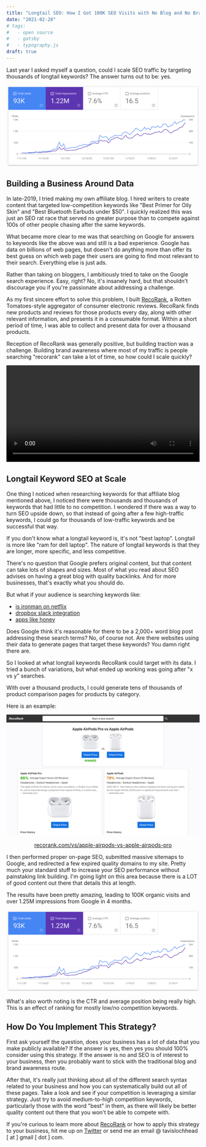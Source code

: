 ```yaml
---
title: "Longtail SEO: How I Got 100K SEO Visits with No Blog and No Brand Awareness in 4 Months"
date: "2021-02-28"
# tags:
#   - open source
#   - gatsby
#   - typography.js
draft: true
---
```


Last year I asked myself a question, could I scale SEO traffic by targeting thousands of longtail keywords? The answer turns out to be: yes.

![GSC](./gsc.png "GSC")

## Building a Business Around Data

In late-2019, I tried making my own affiliate blog. I hired writers to create content that targeted low-competition keywords like "Best Primer for Oily Skin" and "Best Bluetooth Earbuds under \$50". I quickly realized this was just an SEO rat race that served no greater purpose than to compete against 100s of other people chasing after the same keywords.

What became more clear to me was that searching on Google for answers to keywords like the above was and still is a bad experience. Google has data on billions of web pages, but doesn't do anything more than offer its best guess on which web page their users are going to find most relevant to their search. Everything else is just ads.

Rather than taking on bloggers, I ambitiously tried to take on the Google search experience. Easy, right? No, it's insanely hard, but that shouldn't discourage you if you're passionate about addressing a challenge.

As my first sincere effort to solve this problem, I built <a href="https://recorank.com" target="_blank">RecoRank</a>, a Rotten Tomatoes-style aggregator of consumer electronic reviews. RecoRank finds new products and reviews for those products every day, along with other relevant information, and presents it in a consumable format. Within a short period of time, I was able to collect and present data for over a thousand products.

Reception of RecoRank was generally positive, but building traction was a challenge. Building brand awareness where most of my traffic is people searching "recorank" can take a lot of time, so how could I scale quickly?

<video src="./rr-demo.mp4" style="width:100%;" autoplay loop></video>

## Longtail Keyword SEO at Scale

One thing I noticed when researching keywords for that affiliate blog mentioned above, I noticed there were thousands and thousands of keywords that had little to no competition. I wondered if there was a way to turn SEO upside down, so that instead of going after a few high-traffic keywords, I could go for thousands of low-traffic keywords and be successful that way.

If you don't know what a longtail keyword is, it's not "best laptop". Longtail is more like "ram for dell laptop". The nature of longtail keywords is that they are longer, more specific, and less competitive.

There's no question that Google prefers original content, but that content can take lots of shapes and sizes. Most of what you read about SEO advises on having a great blog with quality backlinks. And for more businesses, that's exactly what you should do.

But what if your audience is searching keywords like:

- [is ironman on netflix](https://www.google.com/search?q=is+ironman+on+netflix)
- [dropbox slack integration](https://www.google.com/search?q=dropbox+slack+integration)
- [apps like honey](https://www.google.com/search?q=apps+like+honey)

Does Google think it's reasonable for there to be a 2,000+ word blog post addressing these search terms? No, of course not. Are there websites using their data to generate pages that target these keywords? You damn right there are.

So I looked at what longtail keywords RecoRank could target with its data. I tried a bunch of variations, but what ended up working was going after "x vs y" searches.

With over a thousand products, I could generate tens of thousands of product comparison pages for products by category.

Here is an example:

![VS Page](./vs-page.png "VS Page")

<p style="text-align: center;"><a href="https://recorank.com/vs/apple-airpods-vs-apple-airpods-pro" target="_blank">recorank.com/vs/apple-airpods-vs-apple-airpods-pro</a></p>

I then performed proper on-page SEO, submitted massive sitemaps to Google, and redirected a few expired quality domains to my site. Pretty much your standard stuff to increase your SEO performance without painstaking link building. I'm going light on this area because there is a LOT of good content out there that details this at length.

The results have been pretty amazing, leading to 100K organic visits and over 1.25M impressions from Google in 4 months.

![GSC](./gsc.png "GSC")

What's also worth noting is the CTR and average position being really high. This is an effect of ranking for mostly low/no competition keywords.

## How Do You Implement This Strategy?

First ask yourself the question, does your business has a lot of data that you make publicly available? If the answer is yes, then yes you should 100% consider using this strategy. If the answer is no and SEO is of interest to your business, then you probably want to stick with the traditional blog and brand awareness route.

After that, it's really just thinking about all of the different search syntax related to your business and how you can systematically build out all of these pages. Take a look and see if your competition is leveraging a similar strategy. Just try to avoid medium-to-high competition keywords, particularly those with the word "best" in them, as there will likely be better quality content out there that you won't be able to compete with.

If you're curious to learn more about <a href="https://recorank.com" target="_blank">RecoRank</a> or how to apply this strategy to your business, hit me up on [Twitter](https://twitter.com/tavislochhead) or send me an email @ tavislochhead [ at ] gmail [ dot ] com.
